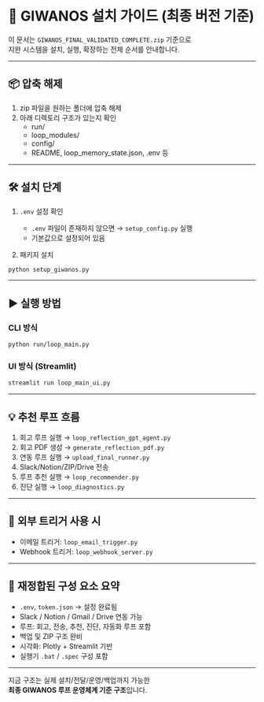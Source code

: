 # 🧰 GIWANOS 설치 가이드 (최종 버전 기준)

이 문서는 `GIWANOS_FINAL_VALIDATED_COMPLETE.zip` 기준으로  
지완 시스템을 설치, 실행, 확장하는 전체 순서를 안내합니다.

---

## 📦 압축 해제

1. zip 파일을 원하는 폴더에 압축 해제
2. 아래 디렉토리 구조가 있는지 확인
   - run/
   - loop_modules/
   - config/
   - README, loop_memory_state.json, .env 등

---

## 🛠️ 설치 단계

1. `.env` 설정 확인  
   - `.env` 파일이 존재하지 않으면 → `setup_config.py` 실행
   - 기본값으로 설정되어 있음

2. 패키지 설치

```bash
python setup_giwanos.py
```

---

## ▶️ 실행 방법

### CLI 방식

```bash
python run/loop_main.py
```

### UI 방식 (Streamlit)

```bash
streamlit run loop_main_ui.py
```

---

## 💡 추천 루프 흐름

1. 회고 루프 실행 → `loop_reflection_gpt_agent.py`
2. 회고 PDF 생성 → `generate_reflection_pdf.py`
3. 연동 루프 실행 → `upload_final_runner.py`
4. Slack/Notion/ZIP/Drive 전송
5. 루프 추천 실행 → `loop_recommender.py`
6. 진단 실행 → `loop_diagnostics.py`

---

## 🔁 외부 트리거 사용 시

- 이메일 트리거: `loop_email_trigger.py`
- Webhook 트리거: `loop_webhook_server.py`

---

## 🧠 재정합된 구성 요소 요약

- `.env`, `token.json` → 설정 완료됨
- Slack / Notion / Gmail / Drive 연동 가능
- 루프: 회고, 전송, 추천, 진단, 자동화 루프 포함
- 백업 및 ZIP 구조 완비
- 시각화: Plotly + Streamlit 기반
- 실행기 `.bat` / `.spec` 구성 포함

---

지금 구조는 실제 설치/전달/운영/백업까지 가능한  
**최종 GIWANOS 루프 운영체계 기준 구조**입니다.
